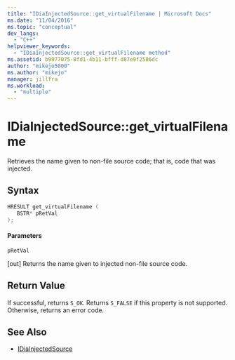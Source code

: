 ```yaml
---
title: "IDiaInjectedSource::get_virtualFilename | Microsoft Docs"
ms.date: "11/04/2016"
ms.topic: "conceptual"
dev_langs:
  - "C++"
helpviewer_keywords:
  - "IDiaInjectedSource::get_virtualFilename method"
ms.assetid: b9977075-8fd1-4b11-bfff-d87e9f2586dc
author: "mikejo5000"
ms.author: "mikejo"
manager: jillfra
ms.workload:
  - "multiple"
---
```

# IDiaInjectedSource::get_virtualFilename
Retrieves the name given to non-file source code; that is, code that was injected.

## Syntax

```C++
HRESULT get_virtualFilename ( 
   BSTR* pRetVal
);
```

#### Parameters
 `pRetVal`

[out] Returns the name given to injected non-file source code.

## Return Value
 If successful, returns `S_OK`. Returns `S_FALSE` if this property is not supported. Otherwise, returns an error code.

## See Also
- [IDiaInjectedSource](../../debugger/debug-interface-access/idiainjectedsource.md)